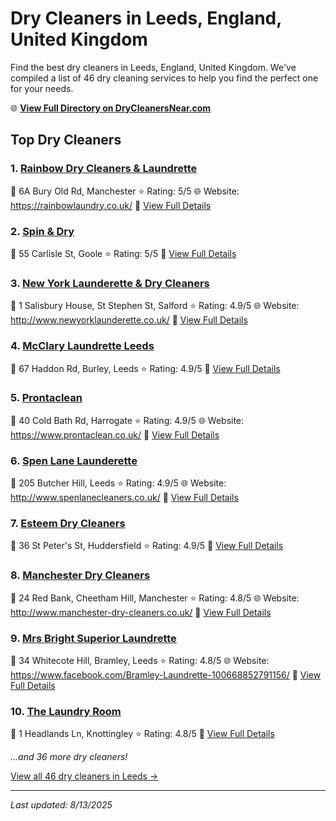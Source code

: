# Dry Cleaners in Leeds, England, United Kingdom

Find the best dry cleaners in Leeds, England, United Kingdom. We've compiled a list of 46 dry cleaning services to help you find the perfect one for your needs.

🌐 **[View Full Directory on DryCleanersNear.com](https://drycleanersnear.com/city/United%20Kingdom/England/Leeds)**

## Top Dry Cleaners

### 1. [Rainbow Dry Cleaners & Laundrette](https://drycleanersnear.com/dryCleaner/6892b7357a636409f9a33883/rainbow-dry-cleaners-laundrette)
📍 6A Bury Old Rd, Manchester
⭐ Rating: 5/5
🌐 Website: https://rainbowlaundry.co.uk/
🔗 [View Full Details](https://drycleanersnear.com/dryCleaner/6892b7357a636409f9a33883/rainbow-dry-cleaners-laundrette)

### 2. [Spin & Dry](https://drycleanersnear.com/dryCleaner/6892b89c7a636409f9a33f36/spin-dry)
📍 55 Carlisle St, Goole
⭐ Rating: 5/5
🔗 [View Full Details](https://drycleanersnear.com/dryCleaner/6892b89c7a636409f9a33f36/spin-dry)

### 3. [New York Launderette & Dry Cleaners](https://drycleanersnear.com/dryCleaner/6892b72f7a636409f9a337c1/new-york-launderette-dry-cleaners)
📍 1 Salisbury House, St Stephen St, Salford
⭐ Rating: 4.9/5
🌐 Website: http://www.newyorklaunderette.co.uk/
🔗 [View Full Details](https://drycleanersnear.com/dryCleaner/6892b72f7a636409f9a337c1/new-york-launderette-dry-cleaners)

### 4. [McClary Laundrette Leeds](https://drycleanersnear.com/dryCleaner/6892b7327a636409f9a33822/mcclary-laundrette-leeds)
📍 67 Haddon Rd, Burley, Leeds
⭐ Rating: 4.9/5
🔗 [View Full Details](https://drycleanersnear.com/dryCleaner/6892b7327a636409f9a33822/mcclary-laundrette-leeds)

### 5. [Prontaclean](https://drycleanersnear.com/dryCleaner/6892b74e7a636409f9a3391d/prontaclean)
📍 40 Cold Bath Rd, Harrogate
⭐ Rating: 4.9/5
🌐 Website: https://www.prontaclean.co.uk/
🔗 [View Full Details](https://drycleanersnear.com/dryCleaner/6892b74e7a636409f9a3391d/prontaclean)

### 6. [Spen Lane Launderette](https://drycleanersnear.com/dryCleaner/6892b7fa7a636409f9a33bc3/spen-lane-launderette)
📍 205 Butcher Hill, Leeds
⭐ Rating: 4.9/5
🌐 Website: http://www.spenlanecleaners.co.uk/
🔗 [View Full Details](https://drycleanersnear.com/dryCleaner/6892b7fa7a636409f9a33bc3/spen-lane-launderette)

### 7. [Esteem Dry Cleaners](https://drycleanersnear.com/dryCleaner/6892b86b7a636409f9a33e7c/esteem-dry-cleaners)
📍 36 St Peter's St, Huddersfield
⭐ Rating: 4.9/5
🔗 [View Full Details](https://drycleanersnear.com/dryCleaner/6892b86b7a636409f9a33e7c/esteem-dry-cleaners)

### 8. [Manchester Dry Cleaners](https://drycleanersnear.com/dryCleaner/6892b7557a636409f9a3393b/manchester-dry-cleaners)
📍 24 Red Bank, Cheetham Hill, Manchester
⭐ Rating: 4.8/5
🌐 Website: http://www.manchester-dry-cleaners.co.uk/
🔗 [View Full Details](https://drycleanersnear.com/dryCleaner/6892b7557a636409f9a3393b/manchester-dry-cleaners)

### 9. [Mrs Bright Superior Laundrette](https://drycleanersnear.com/dryCleaner/6892b77b7a636409f9a339b6/mrs-bright-superior-laundrette)
📍 34 Whitecote Hill, Bramley, Leeds
⭐ Rating: 4.8/5
🌐 Website: https://www.facebook.com/Bramley-Laundrette-100668852791156/
🔗 [View Full Details](https://drycleanersnear.com/dryCleaner/6892b77b7a636409f9a339b6/mrs-bright-superior-laundrette)

### 10. [The Laundry Room](https://drycleanersnear.com/dryCleaner/6892b80b7a636409f9a33c03/the-laundry-room)
📍 1 Headlands Ln, Knottingley
⭐ Rating: 4.8/5
🔗 [View Full Details](https://drycleanersnear.com/dryCleaner/6892b80b7a636409f9a33c03/the-laundry-room)


*...and 36 more dry cleaners!*

[View all 46 dry cleaners in Leeds →](https://drycleanersnear.com/city/United%20Kingdom/England/Leeds)

---

*Last updated: 8/13/2025*
